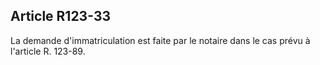 Article R123-33
----
La demande d'immatriculation est faite par le notaire dans le cas prévu à
l'article R. 123-89.
